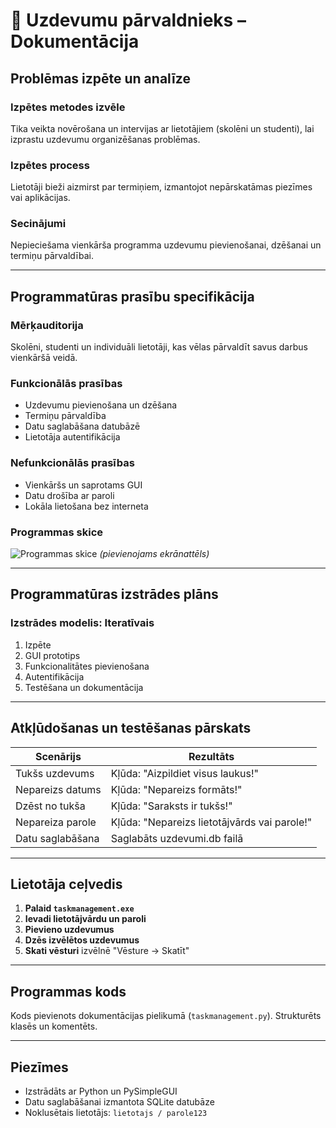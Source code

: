 
# 📄 Uzdevumu pārvaldnieks – Dokumentācija

## Problēmas izpēte un analīze

### Izpētes metodes izvēle
Tika veikta novērošana un intervijas ar lietotājiem (skolēni un studenti), lai izprastu uzdevumu organizēšanas problēmas.

### Izpētes process
Lietotāji bieži aizmirst par termiņiem, izmantojot nepārskatāmas piezīmes vai aplikācijas.

### Secinājumi
Nepieciešama vienkārša programma uzdevumu pievienošanai, dzēšanai un termiņu pārvaldībai.

---

## Programmatūras prasību specifikācija

### Mērķauditorija
Skolēni, studenti un individuāli lietotāji, kas vēlas pārvaldīt savus darbus vienkāršā veidā.

### Funkcionālās prasības
- Uzdevumu pievienošana un dzēšana
- Termiņu pārvaldība
- Datu saglabāšana datubāzē
- Lietotāja autentifikācija

### Nefunkcionālās prasības
- Vienkāršs un saprotams GUI
- Datu drošība ar paroli
- Lokāla lietošana bez interneta

### Programmas skice
![Programmas skice](screenshot.png) *(pievienojams ekrānattēls)*

---

## Programmatūras izstrādes plāns

### Izstrādes modelis: Iteratīvais
1. Izpēte
2. GUI prototips
3. Funkcionalitātes pievienošana
4. Autentifikācija
5. Testēšana un dokumentācija

---

## Atkļūdošanas un testēšanas pārskats

| Scenārijs | Rezultāts |
|----------|-----------|
| Tukšs uzdevums | Kļūda: "Aizpildiet visus laukus!" |
| Nepareizs datums | Kļūda: "Nepareizs formāts!" |
| Dzēst no tukša | Kļūda: "Saraksts ir tukšs!" |
| Nepareiza parole | Kļūda: "Nepareizs lietotājvārds vai parole!" |
| Datu saglabāšana | Saglabāts uzdevumi.db failā |

---

## Lietotāja ceļvedis

1. **Palaid `taskmanagement.exe`**
2. **Ievadi lietotājvārdu un paroli**
3. **Pievieno uzdevumus**
4. **Dzēs izvēlētos uzdevumus**
5. **Skati vēsturi** izvēlnē "Vēsture → Skatīt"

---

## Programmas kods

Kods pievienots dokumentācijas pielikumā (`taskmanagement.py`). Strukturēts klasēs un komentēts.

---

## Piezīmes

- Izstrādāts ar Python un PySimpleGUI
- Datu saglabāšanai izmantota SQLite datubāze
- Noklusētais lietotājs: `lietotajs / parole123`
